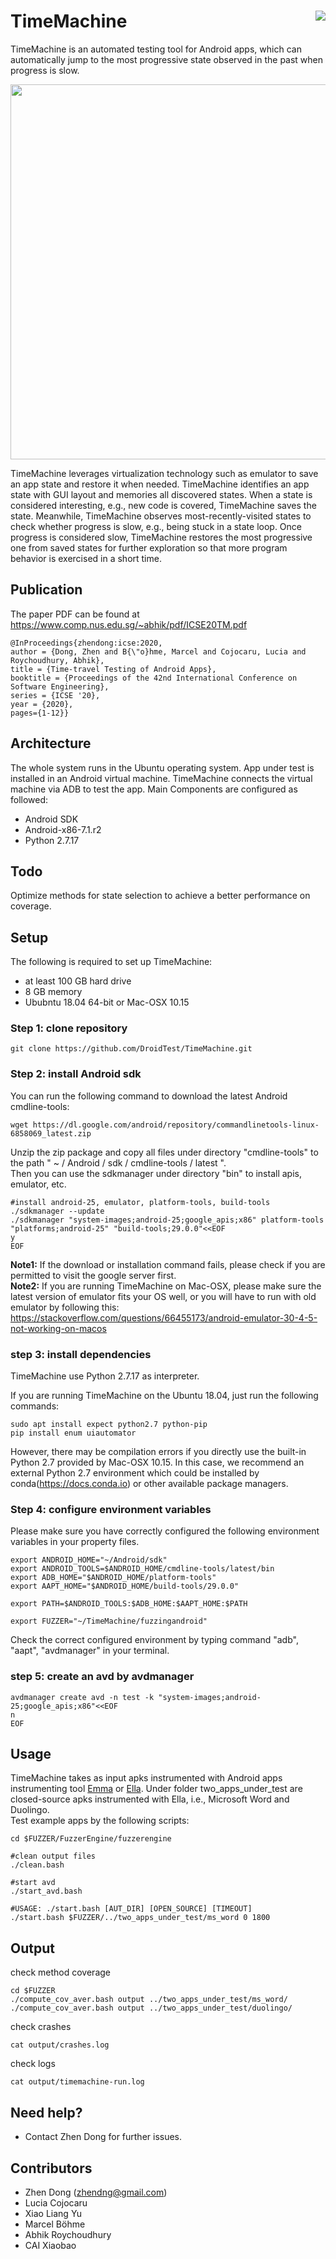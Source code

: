 # TimeMachine <img align="right" src="https://zenodo.org/badge/DOI/10.5281/zenodo.3672076.svg">

TimeMachine is an automated testing tool for Android apps, which can automatically jump to the most progressive state observed in the past when progress is slow. 

<p align="center">
<img src="https://github.com/DroidTest/TimeMachine/blob/master/illustration.jpg" width="600">
</p>

TimeMachine leverages virtualization technology such as emulator to save an app state and restore it when needed. TimeMachine identifies an app state with GUI layout and memories all discovered states. When a state is considered interesting, e.g., new code is covered, TimeMachine saves the state. Meanwhile, TimeMachine observes most-recently-visited states to check whether progress is slow, e.g., being stuck in a state loop. Once progress is considered slow, TimeMachine restores the most progressive one from saved states for further exploration so that more program behavior is exercised in a short time. 

    


<!---
The figure above demonstrates how it works. When execution keeps going through a loop state S2 -- S3 -- S4 -- S2 (see Figure (a)), TimeMachine terminates the current execution due to lack of progress, resumes the most progressive state S1 (assuming that S1 is the most progressive state among all discovered states),  and launches a new execution from state S1. When reaching state S6 via S5 (see Figure(b)), the execution gets stuck, i.e., unable to exit the state after executing a fixed amount of events. TimeMachine terminates current execution again and resumes the most progressive state S5 to launch a new execution. The whole process is automatically triggered during testing.
--->

## Publication ##
The paper PDF can be found at https://www.comp.nus.edu.sg/~abhik/pdf/ICSE20TM.pdf
```
@InProceedings{zhendong:icse:2020,
author = {Dong, Zhen and B{\"o}hme, Marcel and Cojocaru, Lucia and Roychoudhury, Abhik},
title = {Time-travel Testing of Android Apps},
booktitle = {Proceedings of the 42nd International Conference on Software Engineering},
series = {ICSE '20},
year = {2020},
pages={1-12}}

```

## Architecture ##
The whole system runs in the Ubuntu operating system. App under test is installed in an Android virtual machine. TimeMachine connects the virtual machine via ADB to test the app. Main Components are configured as followed:

* Android SDK
* Android-x86-7.1.r2
* Python 2.7.17

## Todo ##
Optimize methods for state selection to achieve a better performance on coverage. <br>

## Setup ##
The following is required to set up TimeMachine:
* at least 100 GB hard drive 
* 8 GB memory
* Ububntu 18.04 64-bit or Mac-OSX 10.15 

### Step 1: clone repository ###
```
git clone https://github.com/DroidTest/TimeMachine.git
```
### Step 2: install Android sdk ###

You can run the following command to download the latest Android cmdline-tools:
```
wget https://dl.google.com/android/repository/commandlinetools-linux-6858069_latest.zip
``` 
Unzip the zip package and copy all files under directory "cmdline-tools" to the path " ~ / Android / sdk / cmdline-tools / latest ".<br> 
Then you can use the sdkmanager under directory "bin" to install apis, emulator, etc.

```
#install android-25, emulator, platform-tools, build-tools
./sdkmanager --update
./sdkmanager "system-images;android-25;google_apis;x86" platform-tools "platforms;android-25" "build-tools;29.0.0"<<EOF
y
EOF
``` 
**Note1:** If the download or installation command fails, please check if you are permitted to visit the google server first.<br>
**Note2:** If you are running TimeMachine on Mac-OSX, please make sure the latest version of emulator fits your OS well, or you will have to run with old emulator by following this: https://stackoverflow.com/questions/66455173/android-emulator-30-4-5-not-working-on-macos


### step 3: install dependencies ###
TimeMachine use Python 2.7.17 as interpreter. 

If you are running TimeMachine on the Ubuntu 18.04, just run the following commands:
```
sudo apt install expect python2.7 python-pip
pip install enum uiautomator
```
However, there may be compilation errors if you directly use the built-in Python 2.7 provided by Mac-OSX 10.15. In this case, we recommend an external Python 2.7 environment which could be installed by conda(https://docs.conda.io) or other available package managers.

### Step 4: configure environment variables ###

Please make sure you have correctly configured the following environment variables in your property files. 
```
export ANDROID_HOME="~/Android/sdk"
export ANDROID_TOOLS=$ANDROID_HOME/cmdline-tools/latest/bin
export ADB_HOME="$ANDROID_HOME/platform-tools"
export AAPT_HOME="$ANDROID_HOME/build-tools/29.0.0"

export PATH=$ANDROID_TOOLS:$ADB_HOME:$AAPT_HOME:$PATH

export FUZZER="~/TimeMachine/fuzzingandroid"
```
Check the correct configured environment by typing command "adb", "aapt", "avdmanager" in your terminal.

### step 5: create an avd by avdmanager ###
```
avdmanager create avd -n test -k "system-images;android-25;google_apis;x86"<<EOF
n
EOF
```
## Usage ##
TimeMachine takes as input apks instrumented with Android apps instrumenting tool [Emma](http://emma.sourceforge.net/) or [Ella](https://github.com/saswatanand/ella). Under folder two_apps_under_test are closed-source apks instrumented with Ella, i.e., Microsoft Word and Duolingo.  
Test example apps by the following scripts:
```
cd $FUZZER/FuzzerEngine/fuzzerengine

#clean output files
./clean.bash

#start avd
./start_avd.bash

#USAGE: ./start.bash [AUT_DIR] [OPEN_SOURCE] [TIMEOUT]
./start.bash $FUZZER/../two_apps_under_test/ms_word 0 1800
```  


## Output ##
check method coverage
```
cd $FUZZER
./compute_cov_aver.bash output ../two_apps_under_test/ms_word/
./compute_cov_aver.bash output ../two_apps_under_test/duolingo/
```
check crashes
```
cat output/crashes.log
```
check logs
```
cat output/timemachine-run.log
```
## Need help? ##
* Contact Zhen Dong for further issues.
## Contributors ##
* Zhen Dong (zhendng@gmail.com)
* Lucia Cojocaru
* Xiao Liang Yu
* Marcel Böhme
* Abhik Roychoudhury
* CAI Xiaobao


